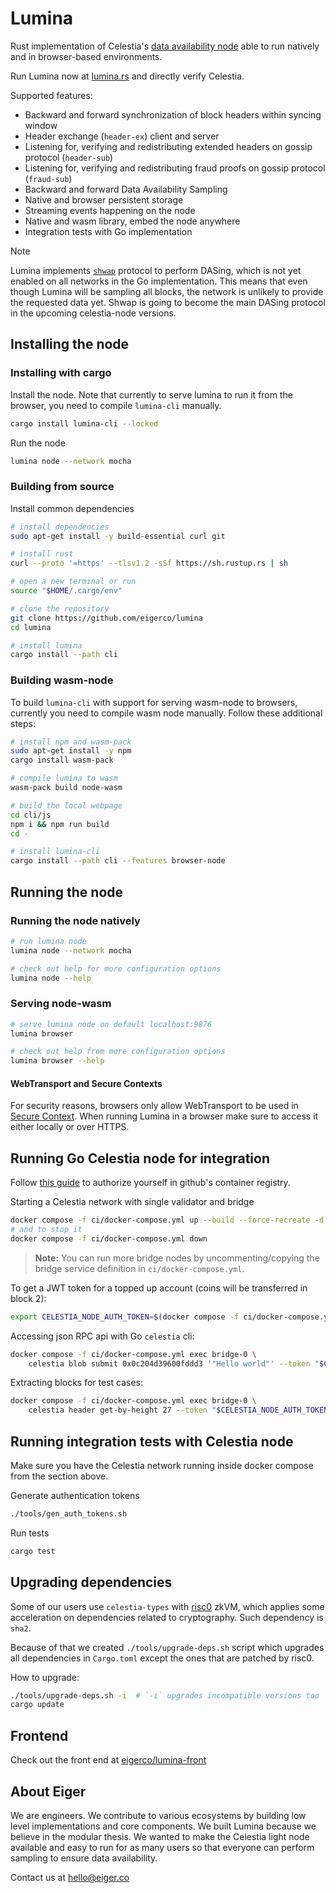 # Lumina

Rust implementation of Celestia's [data availability node](https://github.com/celestiaorg/celestia-node) able to run natively and in browser-based environments.

Run Lumina now at [lumina.rs](https://lumina.rs/) and directly verify Celestia.

Supported features:
- Backward and forward synchronization of block headers within syncing window
- Header exchange (`header-ex`) client and server
- Listening for, verifying and redistributing extended headers on gossip protocol (`header-sub`)
- Listening for, verifying and redistributing fraud proofs on gossip protocol (`fraud-sub`)
- Backward and forward Data Availability Sampling
- Native and browser persistent storage
- Streaming events happening on the node
- Native and wasm library, embed the node anywhere
- Integration tests with Go implementation

> [!NOTE]
> Lumina implements [`shwap`](https://github.com/celestiaorg/CIPs/blob/main/cips/cip-19.md) protocol to perform DASing,
which is not yet enabled on all networks in the Go implementation. This means that even though Lumina will be sampling all
blocks, the network is unlikely to provide the requested data yet. Shwap is going to become the main DASing protocol in
the upcoming celestia-node versions.

## Installing the node

### Installing with cargo

Install the node. Note that currently to serve lumina to run it from the browser, you need to compile `lumina-cli` manually.
```bash
cargo install lumina-cli --locked
```
Run the node
```bash
lumina node --network mocha
```

### Building from source

Install common dependencies

```bash
# install dependencies
sudo apt-get install -y build-essential curl git

# install rust
curl --proto '=https' --tlsv1.2 -sSf https://sh.rustup.rs | sh

# open a new terminal or run
source "$HOME/.cargo/env"

# clone the repository
git clone https://github.com/eigerco/lumina
cd lumina

# install lumina
cargo install --path cli
```

### Building wasm-node

To build `lumina-cli` with support for serving wasm-node to browsers, currently
you need to compile wasm node manually. Follow these additional steps:

```bash
# install npm and wasm-pack
sudo apt-get install -y npm
cargo install wasm-pack

# compile lumina to wasm
wasm-pack build node-wasm

# build the local webpage
cd cli/js
npm i && npm run build
cd -

# install lumina-cli
cargo install --path cli --features browser-node
```

## Running the node

### Running the node natively

```bash
# run lumina node
lumina node --network mocha

# check out help for more configuration options
lumina node --help
```

### Serving node-wasm

```bash
# serve lumina node on default localhost:9876
lumina browser

# check out help from more configuration options
lumina browser --help
```

#### WebTransport and Secure Contexts

For security reasons, browsers only allow WebTransport to be used in [Secure Context](https://developer.mozilla.org/en-US/docs/Web/Security/Secure_Contexts). When running Lumina in a browser make sure to access it either locally or over HTTPS.

## Running Go Celestia node for integration

Follow [this guide](https://docs.github.com/en/packages/working-with-a-github-packages-registry/working-with-the-container-registry#authenticating-with-a-personal-access-token-classic)
to authorize yourself in github's container registry.

Starting a Celestia network with single validator and bridge
```bash
docker compose -f ci/docker-compose.yml up --build --force-recreate -d
# and to stop it
docker compose -f ci/docker-compose.yml down
```
> **Note:**
> You can run more bridge nodes by uncommenting/copying the bridge service definition in `ci/docker-compose.yml`.

To get a JWT token for a topped up account (coins will be transferred in block 2):
```bash
export CELESTIA_NODE_AUTH_TOKEN=$(docker compose -f ci/docker-compose.yml exec bridge-0 celestia bridge auth admin --p2p.network private)
```

Accessing json RPC api with Go `celestia` cli:
```bash
docker compose -f ci/docker-compose.yml exec bridge-0 \
    celestia blob submit 0x0c204d39600fddd3 '"Hello world"' --token "$CELESTIA_NODE_AUTH_TOKEN"
```

Extracting blocks for test cases:
```bash
docker compose -f ci/docker-compose.yml exec bridge-0 \
    celestia header get-by-height 27 --token "$CELESTIA_NODE_AUTH_TOKEN" | jq .result
```

## Running integration tests with Celestia node

Make sure you have the Celestia network running inside docker compose from the section above.

Generate authentication tokens
```bash
./tools/gen_auth_tokens.sh
```

Run tests
```bash
cargo test
```

## Upgrading dependencies

Some of our users use `celestia-types` with [risc0](https://github.com/risc0)
zkVM, which applies some acceleration on dependencies related to cryptography.
Such dependency is `sha2`.

Because of that we created `./tools/upgrade-deps.sh` script which upgrades all
dependencies in `Cargo.toml` except the ones that are patched by risc0.

How to upgrade:

```bash
./tools/upgrade-deps.sh -i  # `-i` upgrades incompatible versions too
cargo update
```

## Frontend

Check out the front end at [eigerco/lumina-front](https://github.com/eigerco/lumina-front)

## About Eiger

We are engineers. We contribute to various ecosystems by building low level implementations and core components. We built Lumina because we believe in the modular thesis. We wanted to make the Celestia light node available and easy to run for as many users so that everyone can perform sampling to ensure data availability.

Contact us at hello@eiger.co
